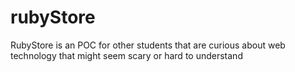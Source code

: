 # rubyStore

RubyStore is an POC for other students that are curious about web technology that might seem scary or hard to understand
